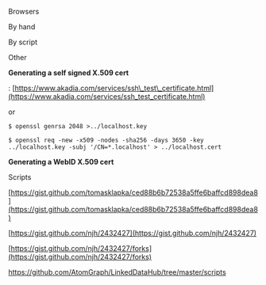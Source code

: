 Browsers

By hand

By script

Other

**Generating a self signed X.509 cert**

: [https://www.akadia.com/services/ssh\_test\_certificate.html](https://www.akadia.com/services/ssh_test_certificate.html)

or

```
$ openssl genrsa 2048 >../localhost.key
```

```
$ openssl req -new -x509 -nodes -sha256 -days 3650 -key ../localhost.key -subj '/CN=*.localhost' > ../localhost.cert
```

**Generating a WebID X.509 cert**

Scripts

[https://gist.github.com/tomasklapka/ced88b6b72538a5ffe6baffcd898dea8](https://gist.github.com/tomasklapka/ced88b6b72538a5ffe6baffcd898dea8)

[https://gist.github.com/njh/2432427](https://gist.github.com/njh/2432427)

[https://gist.github.com/njh/2432427/forks](https://gist.github.com/njh/2432427/forks)

https://github.com/AtomGraph/LinkedDataHub/tree/master/scripts



